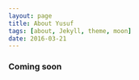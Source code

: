 ```yaml
---
layout: page
title: About Yusuf
tags: [about, Jekyll, theme, moon]
date: 2016-03-21
---
```

    
### Coming soon